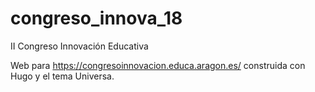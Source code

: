 # congreso_innova_18
II Congreso Innovación Educativa

Web para https://congresoinnovacion.educa.aragon.es/ construida con Hugo y el tema Universa.
